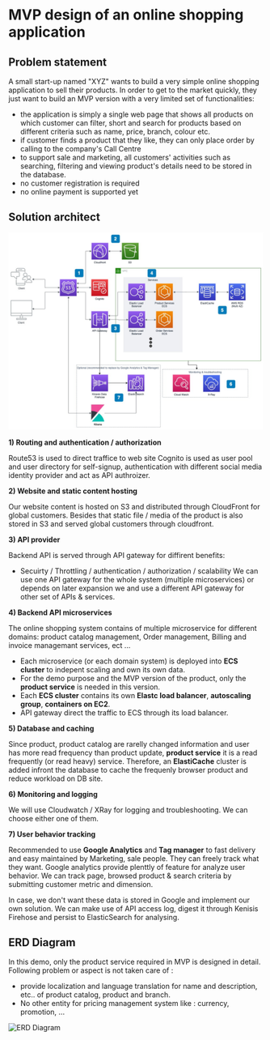 # MVP design of an online shopping application

## Problem statement
A small start-up named "XYZ" wants to build a very simple online shopping application to sell their products. In order to get to the market quickly, they just want to build an MVP version with a very limited set of functionalities:
* the application is simply a single web page that shows all products on which customer can filter, short and search for products based on different criteria such as name, price, branch, colour etc.
* if customer finds a product that they like, they can only place order by calling to the company's Call Centre
* to support sale and marketing, all customers' activities such as searching, filtering and viewing product's details
need to be stored in the database.
* no customer registration is required
* no online payment is supported yet

## Solution architect

![Solution architect diagram](docs/Solution-architect.jpg)

**1) Routing and authentication / authorization**

Route53 is used to direct traffice to web site
Cognito is used as user pool and user directory for self-signup, authentication with different social media identity provider and act as API authroizer.

**2) Website and static content hosting**

Our website content is hosted on S3 and distributed through CloudFront for global customers.
Besides that static file / media of the product is also stored in S3 and served global customers through cloudfront.

**3) API provider**

Backend API is served through API gateway for diffirent benefits:
* Secuirty / Throttling / authentication / authorization / scalability
We can use one API gateway for the whole system (multiple microservices) or depends on later expansion we and use a different API gateway for other set of APIs & services.

**4) Backend API microservices**

The online shopping system contains of multiple microservice for different domains: product catalog management, Order management, Billing and invoice managemant services, ect ...
* Each microservice (or each domain system) is deployed into **ECS cluster** to indepent scaling and own its own data.
* For the demo purpose and the MVP version of the product, only the **product service** is needed in this version.
* Each **ECS cluster** contains its own **Elastc load balancer**, **autoscaling group**, **containers on EC2**.
* API gateway direct the traffic to ECS through its load balancer.

**5) Database and caching**

Since product, product catalog are rarelly changed information and user has more read frequency than product update, **product service** it is a read frequently (or read heavy) service. Therefore, an **ElastiCache** cluster is added infront the database to cache the frequenly browser product and reduce workload on DB site.

**6) Monitoring and logging**

We will use Cloudwatch / XRay for logging and troubleshooting. We can choose either one of them. 

**7) User behavior tracking**

Recommended to use **Google Analytics** and **Tag manager** to fast delivery and easy maintained by Marketing, sale people. They can freely track what they want. Google analytics provide plenttly of feature for analyze user behavior. We can track page, browsed product & search criteria by submitting customer metric and dimension.

In case, we don't want these data is stored in Google and implement our own solution. We can make use of API access log, digest it through Kenisis Firehose and persist to ElasticSearch for analysing.

## ERD Diagram

In this demo, only the product service required in MVP is designed in detail.
Following problem or aspect is not taken care of :
* provide localization and language translation for name and description, etc.. of product catalog, product and branch.
* No other entity for pricing management system like : currency, promotion, ...  

![ERD Diagram](http://www.plantuml.com/plantuml/proxy?src=https://raw.githubusercontent.com/KietNhiTran/demo/master/docs/ERD.puml)






